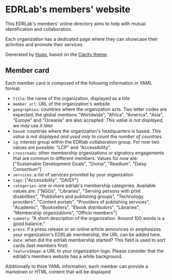 # EDRLab's members' website

This EDRLab's members' online directory aims to help with mutual identification and collaboration. 

Each organization has a dedicated page where they can showcase their activities and promote their services.

Generated by [Hugo](https://gohugo.io/), based on the [Clarity theme](https://github.com/chipzoller/hugo-clarity).

## Member card
Each member card is composed of the following information in YAML format: 
* `title`: the name of the organization, displayed as a title
* `member_url`: URL of the organization's website
* `geographies`: countries where the organization acts. Two letter codes are expected, the global mentions "Worldwide", "Africa", "America", "Asia", "Europe" and "Oceania" are also accepted. *This value is not displayed, we may use it later*
* `based`: countries where the organization's headquarters is based. *This value is not displayed and used only to count the number of countries.*
* `ig`: interest group within the EDRlab collaboration group. For now two values are possible: "LCP" and "Accessibility".
* `crossroads`: other membership organizations or signatory engagements that are common to different members. Values for now are: ["Sustainable Development Goals", "Divina", "Readium", "Daisy Consortium"] 
* `services`: a list of services provided by your organization
* `tags`: ["Accessibility", "DAISY"]
* `categories`: one or more edrlab's membership categories. Available values are: ["NGOs", "Libraries", "Serving persons with print disabilities", "Publishers and publishing groups", "Technology providers", "Content portals", "Providers of publishing services", "Academic", "Booksellers", "Ebook distributors", "Libraries", "Membership organizations", "Officio members"]
* `summary`: "A short description of the organization. Around 100 words is a good balance."
* `press`: if a press release or an online article announces or emphasizes your organization's EDRLab membership, the URL can be added here.
* `date`: when did the edrlab membership started? This field is used to sort cards (last members first)
* `featureImage`: a URL to your organization logo. Please consider that the edrlab's members website has a white background.

Additionally to thise YAML information, each member can provide a markdown or HTML content that will be displayed 


